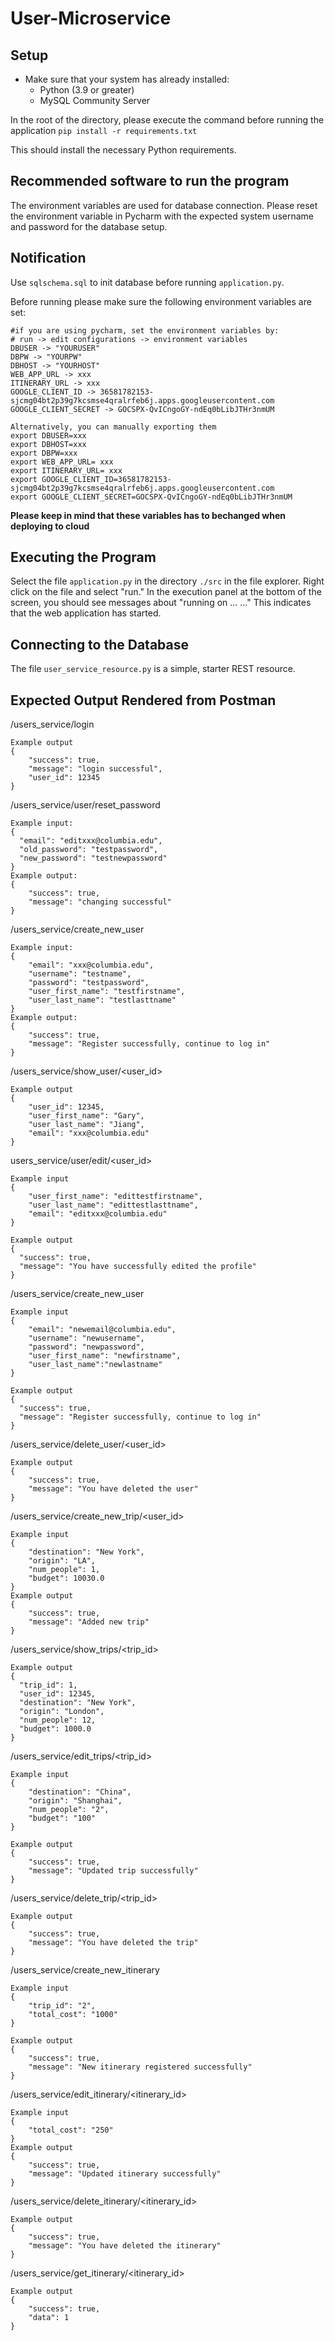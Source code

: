 # User-Microservice

## Setup

- Make sure that your system has already installed:
  - Python (3.9 or greater)
  - MySQL Community Server

In the root of the directory, please execute the command before running the application
```pip install -r requirements.txt```

This should install the necessary Python requirements.

## Recommended software to run the program
The environment variables are used for database connection. 
Please reset the environment variable in Pycharm with the expected system username and password for the database setup.

## Notification
Use ```sqlschema.sql``` to init database before running ```application.py```.

Before running please make sure the following environment variables are set:
```shell
#if you are using pycharm, set the environment variables by:
# run -> edit configurations -> environment variables
DBUSER -> "YOURUSER"
DBPW -> "YOURPW"
DBHOST -> "YOURHOST"
WEB_APP_URL -> xxx
ITINERARY_URL -> xxx
GOOGLE_CLIENT_ID -> 36581782153-sjcmg04bt2p39g7kcsmse4qralrfeb6j.apps.googleusercontent.com
GOOGLE_CLIENT_SECRET -> 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

Alternatively, you can manually exporting them
export DBUSER=xxx
export DBHOST=xxx
export DBPW=xxx
export WEB_APP_URL= xxx
export ITINERARY_URL= xxx
export GOOGLE_CLIENT_ID=36581782153-sjcmg04bt2p39g7kcsmse4qralrfeb6j.apps.googleusercontent.com
export GOOGLE_CLIENT_SECRET=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

```

**Please keep in mind that these variables has to bechanged when deploying to cloud**

## Executing the Program

Select the file ```application.py``` in the directory ```./src``` in the file explorer. Right click on the file and
select "run." In the execution panel at the bottom of the screen, you should see messages about "running on ... ..."
This indicates that the web application has started.

## Connecting to the Database

The file ```user_service_resource.py``` is a simple, starter REST resource.

## Expected Output Rendered from Postman

/users_service/login
```shell
Example output
{
    "success": true,
    "message": "login successful",
    "user_id": 12345
}
```

/users_service/user/reset_password
```shell
Example input:
{
  "email": "editxxx@columbia.edu",
  "old_password": "testpassword",
  "new_password": "testnewpassword"
}
Example output:
{
    "success": true,
    "message": "changing successful"
}
```
/users_service/create_new_user
```shell
Example input:
{
    "email": "xxx@columbia.edu",
	"username": "testname",
	"password": "testpassword",
    "user_first_name": "testfirstname",
    "user_last_name": "testlasttname"
}
Example output:
{
    "success": true,
    "message": "Register successfully, continue to log in"
}
```

/users_service/show_user/<user_id>
```shell
Example output
{
    "user_id": 12345,
    "user_first_name": "Gary",
    "user_last_name": "Jiang",
    "email": "xxx@columbia.edu"
}
```

users_service/user/edit/<user_id>
```shell
Example input
{
    "user_first_name": "edittestfirstname",
    "user_last_name": "edittestlasttname",
    "email": "editxxx@columbia.edu"
}

Example output
{
  "success": true,
  "message": "You have successfully edited the profile"
}
```
/users_service/create_new_user
```shell
Example input
{
    "email": "newemail@columbia.edu",
    "username": "newusername",
    "password": "newpassword",
    "user_first_name": "newfirstname",
    "user_last_name":"newlastname"
}

Example output
{
  "success": true,
  "message": "Register successfully, continue to log in"
}
```

/users_service/delete_user/<user_id>
```shell
Example output
{
    "success": true,
    "message": "You have deleted the user"
}
```

/users_service/create_new_trip/<user_id>
```shell
Example input
{
    "destination": "New York",
    "origin": "LA",
    "num_people": 1,
    "budget": 10030.0
}
Example output
{
    "success": true,
    "message": "Added new trip"
}
```

/users_service/show_trips/<trip_id>
```shell
Example output
{
  "trip_id": 1,
  "user_id": 12345,
  "destination": "New York",
  "origin": "London",
  "num_people": 12,
  "budget": 1000.0
}
```

/users_service/edit_trips/<trip_id>
```shell
Example input
{
    "destination": "China",
    "origin": "Shanghai",
    "num_people": "2",
    "budget": "100"
}

Example output
{
    "success": true,
    "message": "Updated trip successfully"
}

```

/users_service/delete_trip/<trip_id>
```shell
Example output
{
    "success": true,
    "message": "You have deleted the trip"
}
```
/users_service/create_new_itinerary
```shell
Example input
{
    "trip_id": "2",
    "total_cost": "1000"
}

Example output
{
    "success": true,
    "message": "New itinerary registered successfully"
}

```

/users_service/edit_itinerary/<itinerary_id>
```shell
Example input
{
    "total_cost": "250"
}
Example output
{
    "success": true,
    "message": "Updated itinerary successfully"
}
```

/users_service/delete_itinerary/<itinerary_id>
```shell
Example output
{
    "success": true,
    "message": "You have deleted the itinerary"
}
```

/users_service/get_itinerary/<itinerary_id>
```shell
Example output
{
    "success": true,
    "data": 1
}
```
